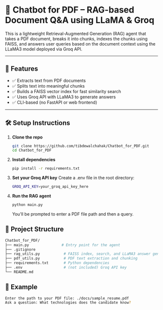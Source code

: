 # 📄 Chatbot for PDF – RAG-based Document Q&A using LLaMA & Groq

This is a lightweight Retrieval-Augmented Generation (RAG) agent that takes a PDF document, breaks it into chunks, indexes the chunks using FAISS, and answers user queries based on the document context using the LLaMA3 model deployed via Groq API.

---

## 🚀 Features

- ✅ Extracts text from PDF documents
- ✅ Splits text into meaningful chunks
- ✅ Builds a FAISS vector index for fast similarity search
- ✅ Uses Groq API with LLaMA3 to generate answers
- ✅ CLI-based (no FastAPI or web frontend)

---

## 🛠️ Setup Instructions

1. **Clone the repo**

   ```bash
   git clone https://github.com/tibdewalchahak/Chatbot_for_PDF.git
   cd Chatbot_for_PDF
   ```
2. **Install dependencies**
   ```bash
   pip install -r requirements.txt
   ```
3. **Set your Groq API key**
   Create a .env file in the root directory:
   ```bash
   GROQ_API_KEY=your_groq_api_key_here
   ```
4. **Run the RAG agent**
   ```bash
   python main.py
   ```
   You'll be prompted to enter a PDF file path and then a query.

## 📁 Project Structure
```bash
Chatbot_for_PDF/
├── main.py               # Entry point for the agent
├── .gitignore
├── rag_utils.py           # FAISS index, search, and LLaMA3 answer generation
├── pdf_utils.py           # PDF text extraction and chunking
├── requirements.txt       # Python dependencies
├── .env                   # (not included) Groq API key
└── README.md
```

## 📌 Example
```bash
Enter the path to your PDF file: ./docs/sample_resume.pdf
Ask a question: What technologies does the candidate know?
```
